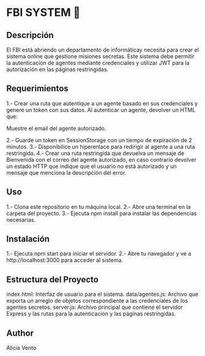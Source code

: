 # FBI SYSTEM 🥸

## Descripción 
El FBI está abriendo un departamento de informáticay necesita para crear el sistema online que gestione misiones secretas. Este sistema debe permitir la autenticación de agentes mediante credenciales y utilizar JWT para la autorización en las páginas restringidas.

## Requerimientos 
1.- Crear una ruta que autentique a un agente basado en sus credenciales y genere un token con sus datos.
Al autenticar un agente, devolver un HTML que:

Muestre el email del agente autorizado.

2.- Guarde un token en SessionStorage con un tiempo de expiración de 2 minutos.
3.- Disponibilice un hiperenlace para redirigir al agente a una ruta restringida.
4.- Crear una ruta restringida que devuelva un mensaje de Bienvenida con el correo del agente autorizado, en caso contrario devolver un estado HTTP que indique que el usuario no está autorizado y un mensaje que menciona la descripción del error.

## Uso 
1.- Clona este repositorio en tu máquina local.
2.- Abre una terminal en la carpeta del proyecto.
3.- Ejecuta npm install para instalar las dependencias necesarias.

## Instalación
1.- Ejecuta npm start para iniciar el servidor.
2.- Abre tu navegador y ve a http://localhost:3000 para acceder al sistema.

## Estructura del Proyecto
index.html: Interfaz de usuario para el sistema.
data/agentes.js: Archivo que exporta un arreglo de objetos correspondiente a las credenciales de los agentes secretos.
server.js: Archivo principal que contiene el servidor Express y las rutas para la autenticación y las páginas restringidas.

## Author
Alicia Vento